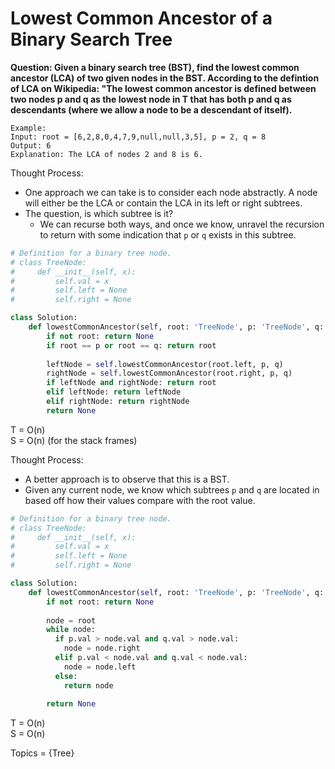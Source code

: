 # Lowest Common Ancestor of a Binary Search Tree

<b>Question: Given a binary search tree (BST), find the lowest common ancestor (LCA) of two given nodes in the BST. According to the defintion of LCA on Wikipedia: "The lowest common ancestor is defined between two nodes p and q as the lowest node in T that has both p and q as descendants (where we allow a node to be a descendant of itself).</b>

```
Example:
Input: root = [6,2,8,0,4,7,9,null,null,3,5], p = 2, q = 8  
Output: 6  
Explanation: The LCA of nodes 2 and 8 is 6. 
```

Thought Process:
* One approach we can take is to consider each node abstractly. A node will either be the LCA or contain the LCA in its left or right subtrees. 
* The question, is which subtree is it?
  * We can recurse both ways, and once we know, unravel the recursion to return with some indication that `p` or `q` exists in this subtree.

```python
# Definition for a binary tree node.
# class TreeNode:
#     def __init__(self, x):
#         self.val = x
#         self.left = None
#         self.right = None

class Solution:
    def lowestCommonAncestor(self, root: 'TreeNode', p: 'TreeNode', q: 'TreeNode') -> 'TreeNode':
        if not root: return None        
        if root == p or root == q: return root
        
        leftNode = self.lowestCommonAncestor(root.left, p, q)
        rightNode = self.lowestCommonAncestor(root.right, p, q)
        if leftNode and rightNode: return root
        elif leftNode: return leftNode
        elif rightNode: return rightNode      
        return None
```
T = O(n)  
S = O(n)  (for the stack frames)

Thought Process:
* A better approach is to observe that this is a BST. 
* Given any current node, we know which subtrees `p` and `q` are located in based off how their values compare with the root value.

```python
# Definition for a binary tree node.
# class TreeNode:
#     def __init__(self, x):
#         self.val = x
#         self.left = None
#         self.right = None

class Solution:
    def lowestCommonAncestor(self, root: 'TreeNode', p: 'TreeNode', q: 'TreeNode') -> 'TreeNode':
        if not root: return None        
        
        node = root
        while node:
          if p.val > node.val and q.val > node.val:
            node = node.right
          elif p.val < node.val and q.val < node.val:
            node = node.left
          else:
            return node
      
        return None
```

T = O(n)  
S = O(n) 

Topics = {Tree}

